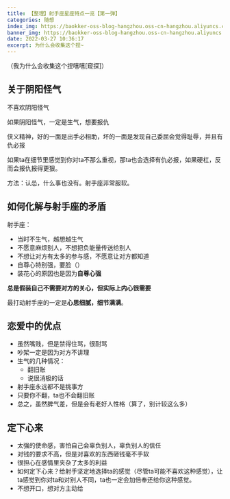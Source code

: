 ```yaml
---
title: 【整理】射手座星座特点一览【第一弹】
categories: 随想
index_img: https://baokker-oss-blog-hangzhou.oss-cn-hangzhou.aliyuncs.com/cdn_for_blog/blog_imgs/pexels-pixabay-357573.jpg
banner_img: https://baokker-oss-blog-hangzhou.oss-cn-hangzhou.aliyuncs.com/cdn_for_blog/blog_imgs/pexels-pixabay-357573.jpg
date: 2022-03-27 10:36:17
excerpt: 为什么会收集这个捏~
---
```



（我为什么会收集这个捏嘻嘻[窥探]）

## 关于阴阳怪气

不喜欢阴阳怪气

如果阴阳怪气，一定是生气，想要报仇

侠义精神，好的一面是出手必相助，坏的一面是发现自己委屈会觉得耻辱，并且有仇必报

如果ta在细节里感觉到你对ta不那么重视，那ta也会选择有仇必报，如果硬杠，反而会报仇报得更狠。



方法：认怂，什么事也没有。射手座非常服软。



## 如何化解与射手座的矛盾

射手座：

- 当时不生气，越想越生气
- 不愿意麻烦别人，不想把负能量传送给别人
- 不想让对方有太多的参与感，不愿意让对方都知道
- 自尊心特别强，要脸（）
- 装花心的原因也是因为**自尊心强**

**总是假装自己不需要对方的关心，但实际上内心很需要**

最打动射手座的一定是**心思细腻，细节满满**。



## 恋爱中的优点

- 虽然嘴贱，但是禁得住骂，很耐骂
- 吵架一定是因为对方不讲理
- 生气的几种情况：
  - 翻旧账
  - 说很消极的话
- 射手座永远都不是挑事方
- 只要你不翻，ta也不会翻旧账
- 总之，虽然脾气差，但是会有老好人性格（算了，别计较这么多）



## 定下心来

- 太强的使命感，害怕自己会辜负别人，辜负别人的信任
- 对钱的要求不高，但是对喜欢的东西砸钱毫不手软
- 很担心在感情里夹杂了太多的利益
- 如何定下心来？给射手坚定地选择ta的感觉（尽管ta可能不喜欢这种感觉），让ta感觉到你对ta和对别人不同，ta也一定会加倍奉还给你这种感觉。
- 不想开口，想对方主动给
